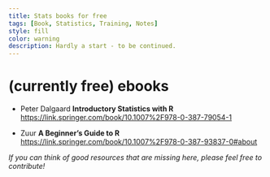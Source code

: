 ```yaml
---
title: Stats books for free
tags: [Book, Statistics, Training, Notes]
style: fill
color: warning
description: Hardly a start - to be continued.
---
```


# (currently free) ebooks

* Peter Dalgaard **Introductory Statistics with R** <https://link.springer.com/book/10.1007%2F978-0-387-79054-1>

* Zuur **A Beginner’s Guide to R** <https://link.springer.com/book/10.1007%2F978-0-387-93837-0#about>


*If you can think of good resources that are missing here, please feel free to contribute!*

